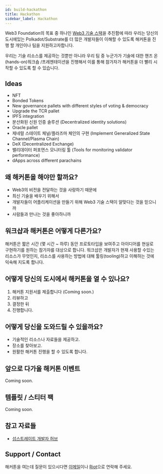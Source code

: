 ```yaml
---
id: build-hackathon
title: Hackathon
sidebar_label: Hackathon
---
```


Web3 Foundation의 목표 중 하나인 [Web3 기술 스택](http://wiki.web3.foundation/en/latest/tech_stack/tech_stack_overview/)을 추진함에 따라 우리는 당신의 도시에있는 Polkadot/Substrate를 더 많은 개발자들이 이해할 수 있도록 해커톤을 진행 할 개인이나 팀을 지원하고자합니다.

우리는 기술 리소스를 제공하는 것뿐만 아니라 우리 팀 중 누군가가 기술에 대한 핸즈 온(hands-on)워크숍 /프레젠테이션을 진행해서 이를 통해 참가자가 해커톤을 더 빨리 시작할 수 있도록 할 수 있습니다.

## Ideas

- NFT
- Bonded Tokens
- New governance pallets with different styles of voting & democracy
- Upgrade the TCR pallet
- IPFS integration
- 분산화된 신원 인증 솔루션 (Decentralized identity solutions)
- Oracle pallet
- 제네럴 스테이트 체널/플라즈마 체인의 구현 (Implement Generalized State Channel/Plasma Chain)
- DeX (Decentralized Exchange)
- 밸리데이터 퍼포먼스 모니터링 툴 (Tools for monitoring validator performance)
- dApps across different parachains

## 왜 해커톤을 해야만 할까요?

- Web3의 비전을 전달하는 것을 사랑하기 때문에
- 최신 기술을 배우기 위해서
- 개발자들이 어플리케이션을 만들기 위해 Web3 기술 스택이 알맞다는 것을 믿으니까
- 사람들과 만나는 것을 좋아하니까

## 워크샵과 해커톤은 어떻게 다른가요?
해커톤은 짧은 시간 (몇 시간 ~ 하루) 동안 프로토타입을 보여주고 아이디어를 현실로 구현하기를 원하는 참가자를 대상으로 합니다. 워크샵은 개발자가 현재 사용할 수있는 리소스가 무엇인지, 리소스를 사용하는 방법에 대해 툴링(tooling)하고 이해하는 것에 익숙해 지도록 합니다.

## 어떻게 당신의 도시에서 해커톤을 열 수 있나요?
1. 해커톤 지원서를 제출합니다  (Coming soon.)
2. 리뷰하고
3. 결정한 뒤
4. 진행합니다.

## 어떻게 당신을 도와드릴 수 있을까요?

- 기술적인 리소스나 자료들을 제공하고.
- 장소를 찾아보고.
- 원활한 해커톤 진행을 할 수 있도록 합니다.

## 앞으로 다가올 해커톤 이벤트

Coming soon.

## 템플릿 / 스티터 팩

Coming soon.

## 참고 자료들

- [섭스트레이트 개발자 허브](https://docs.substrate.dev)

## Support / Contact

해커톤을 여는데 질문이 있으시다면 [이메일](mailto:events@web3.foundation)이나 [Riot](https://riot.im/app/#/room/#polkadot-watercooler:matrix.org)으로 연락해 주세요.
